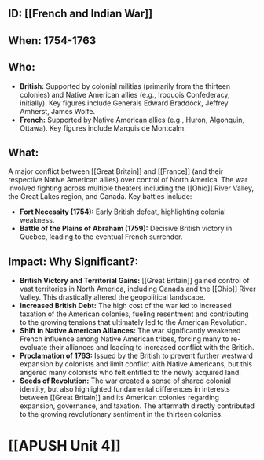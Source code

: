 ## ID: [[French and Indian War]] 
## When: 1754-1763

## Who:
* **British:**  Supported by colonial militias (primarily from the thirteen colonies) and Native American allies (e.g., Iroquois Confederacy, initially).  Key figures include Generals Edward Braddock, Jeffrey Amherst, James Wolfe.
* **French:** Supported by Native American allies (e.g., Huron, Algonquin, Ottawa). Key figures include Marquis de Montcalm.

## What:
A major conflict between [[Great Britain]] and [[France]] (and their respective Native American allies) over control of North America.  The war involved fighting across multiple theaters including the [[Ohio]] River Valley, the Great Lakes region, and Canada. Key battles include:
* **Fort Necessity (1754):**  Early British defeat, highlighting colonial weakness.
* **Battle of the Plains of Abraham (1759):** Decisive British victory in Quebec, leading to the eventual French surrender.

## Impact: Why Significant?:
* **British Victory and Territorial Gains:** [[Great Britain]] gained control of vast territories in North America, including Canada and the [[Ohio]] River Valley. This drastically altered the geopolitical landscape.
* **Increased British Debt:** The high cost of the war led to increased taxation of the American colonies, fueling resentment and contributing to the growing tensions that ultimately led to the American Revolution.
* **Shift in Native American Alliances:** The war significantly weakened French influence among Native American tribes, forcing many to re-evaluate their alliances and leading to increased conflict with the British.
* **Proclamation of 1763:** Issued by the British to prevent further westward expansion by colonists and limit conflict with Native Americans, but this angered many colonists who felt entitled to the newly acquired land.
* **Seeds of Revolution:** The war created a sense of shared colonial identity, but also highlighted fundamental differences in interests between [[Great Britain]] and its American colonies regarding expansion, governance, and taxation.  The aftermath directly contributed to the growing revolutionary sentiment in the thirteen colonies.


# [[APUSH Unit 4]]
